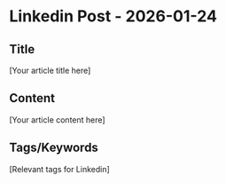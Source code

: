 # Linkedin Post - 2026-01-24

## Title
[Your article title here]

## Content
[Your article content here]

## Tags/Keywords
[Relevant tags for Linkedin]
